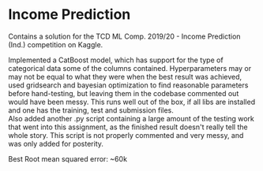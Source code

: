 # Income Prediction 

Contains a solution for the TCD ML Comp. 2019/20 - Income Prediction (Ind.) competition on Kaggle.

Implemented a CatBoost model, which has support for the type of categorical data some of the columns contained. Hyperparameters may or may not be equal to what they were when the best result was achieved, used gridsearch and bayesian optimization to find reasonable parameters before hand-testing, but leaving them in the codebase commented out would have been messy. This runs well out of the box, if all libs are installed and one has the training, test and submission files.   
Also added another .py script containing a large amount of the testing work that went into this assignment, as the finished result doesn't really tell the whole story. This script is not properly commented and very messy, and was only added for posterity.

Best Root mean squared error: ~60k

